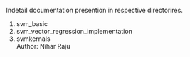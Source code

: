 
Indetail documentation presention in respective directorires.
1. svm_basic
2. svm_vector_regression_implementation
3. svmkernals  
Author: Nihar Raju
